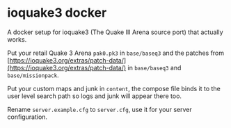 # ioquake3 docker

A docker setup for ioquake3 (The Quake III Arena source port) that actually works.

Put your retail Quake 3 Arena `pak0.pk3` in `base/baseq3` and the patches from [https://ioquake3.org/extras/patch-data/](https://ioquake3.org/extras/patch-data/) in `base/baseq3` and `base/missionpack`.

Put your custom maps and junk in `content`, the compose file binds it to the user level search path so logs and junk will appear there too.

Rename `server.example.cfg` to `server.cfg`, use it for your server configuration.
